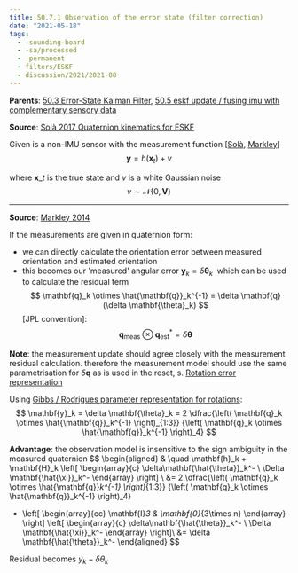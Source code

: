 ```yaml
---
title: 50.7.1 Observation of the error state (filter correction)
date: "2021-05-18"
tags:
  - -sounding-board
  - -sa/processed
  - -permanent
  - filters/ESKF
  - discussion/2021/2021-08
---
```


**Parents**: [50.3 Error-State Kalman Filter](studienarbeit/50.5-error-state-kalman-filter), [50.5 eskf update / fusing imu with complementary sensory data](studienarbeit/50.7-eskf-update-fusing-imu-with-complementary-sensory-data.md)

**Source**: [Solà 2017 Quaternion kinematics for ESKF](studienarbeit/solà-2017-quaternion-kinematics-for-eskf.md)

Given is a non-IMU sensor with the measurement function \[[Solà](studienarbeit/solà-2017-quaternion-kinematics-for-eskf.md), [Markley](bibliography/markley-2014.md)\]
$$
\mathbf{y} = h(\mathbf{x}_t) + v
$$

where $\mathbf{x}\_t$ is the true state and $v$ is a white Gaussian noise
$$
v \sim \mathcal{N}\left\lbrace 0, \mathbf{V}\right\rbrace
$$

---

**Source**: [Markley 2014](bibliography/markley-2014.md)

If the measurements are given in quaternion form:

*   we can directly calculate the orientation error between measured orientation and estimated orientation
*   this becomes our 'measured' angular error
	$\mathbf{y}_k = \delta \mathbf{\theta}_k$  which can be used to calculate the residual term
	$$
	\mathbf{q}_k \otimes \hat{\mathbf{q}}_k^{-1} = \delta \mathbf{q} (\delta \mathbf{\theta}_k)
	$$
	[JPL convention]:
	$$\mathbf{q}_\text{meas} \otimes \mathbf{q}_\text{est}^* = \delta\mathbf{\theta}$$

**Note**: the measurement update should agree closely with the measurement residual calculation. therefore the measurement model should use the same parametrisation for $\delta \mathbf{q}$ as is used in the reset, s. [Rotation error representation](math/rotations/rotation-error-representation.md)

Using [Gibbs / Rodrigues parameter representation for rotations](math/rotations/gibbs-rodrigues-parameter.md):  
$$
\mathbf{y}_k
= \delta \mathbf{\theta}_k
= 2 \dfrac{\left( \mathbf{q}_k \otimes \hat{\mathbf{q}}_k^{-1} \right)_{1:3}}
{\left( \mathbf{q}_k \otimes \hat{\mathbf{q}}_k^{-1} \right)_4}
$$

**Advantage**: the observation model is insensitive to the sign ambiguity in the measured quaternion
$$
\begin{aligned}
& \quad \mathbf{h}_k + \mathbf{H}_k
\left[ \begin{array}{c}
	\delta\mathbf{\hat{\theta}}_k^- \\
	\Delta \mathbf{\hat{\xi}}_k^-
	\end{array} \right]
\\
&= 2 \dfrac{\left( \mathbf{q}_k \otimes \hat{\mathbf{q}}_k^{-1} \right)_{1:3}}
{\left( \mathbf{q}_k \otimes \hat{\mathbf{q}}_k^{-1} \right)_4}
+ \left[ \begin{array}{cc}
	\mathbf{I}_3 & \mathbf{0}_{3\times n}
	\end{array} \right]
\left[ \begin{array}{c}
	\delta\mathbf{\hat{\theta}}_k^- \\
	\Delta \mathbf{\hat{\xi}}_k^-
	\end{array} \right]\\
&= \delta \mathbf{\hat{\theta}}_k^-
\end{aligned}
$$

Residual becomes $y_k - \delta\theta_k$

